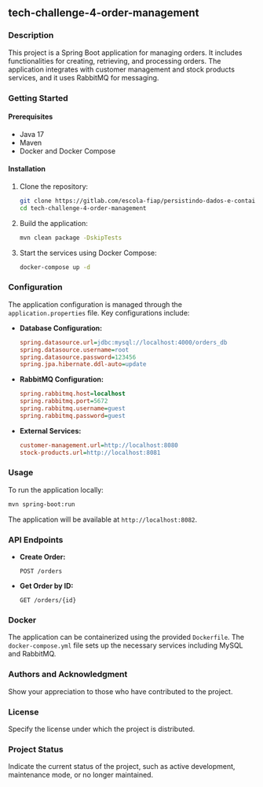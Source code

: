 ## tech-challenge-4-order-management

### Description
This project is a Spring Boot application for managing orders. It includes functionalities for creating, retrieving, and processing orders. The application integrates with customer management and stock products services, and it uses RabbitMQ for messaging.

### Getting Started

#### Prerequisites
- Java 17
- Maven
- Docker and Docker Compose

#### Installation
1. Clone the repository:
   ```bash
   git clone https://gitlab.com/escola-fiap/persistindo-dados-e-containers/tech-challenge/tech-challenge-4/tech-challenge-4-order-management.git
   cd tech-challenge-4-order-management
   ```

2. Build the application:
   ```bash
   mvn clean package -DskipTests
   ```

3. Start the services using Docker Compose:
   ```bash
   docker-compose up -d
   ```

### Configuration
The application configuration is managed through the `application.properties` file. Key configurations include:

- **Database Configuration:**
  ```ini
  spring.datasource.url=jdbc:mysql://localhost:4000/orders_db
  spring.datasource.username=root
  spring.datasource.password=123456
  spring.jpa.hibernate.ddl-auto=update
  ```

- **RabbitMQ Configuration:**
  ```ini
  spring.rabbitmq.host=localhost
  spring.rabbitmq.port=5672
  spring.rabbitmq.username=guest
  spring.rabbitmq.password=guest
  ```

- **External Services:**
  ```ini
  customer-management.url=http://localhost:8080
  stock-products.url=http://localhost:8081
  ```

### Usage
To run the application locally:
```bash
mvn spring-boot:run
```

The application will be available at `http://localhost:8082`.

### API Endpoints
- **Create Order:**
  ```http
  POST /orders
  ```

- **Get Order by ID:**
  ```http
  GET /orders/{id}
  ```

### Docker
The application can be containerized using the provided `Dockerfile`. The `docker-compose.yml` file sets up the necessary services including MySQL and RabbitMQ.

### Authors and Acknowledgment
Show your appreciation to those who have contributed to the project.

### License
Specify the license under which the project is distributed.

### Project Status
Indicate the current status of the project, such as active development, maintenance mode, or no longer maintained.
